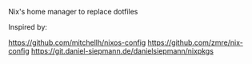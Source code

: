 Nix's home manager to replace dotfiles

Inspired by:

https://github.com/mitchellh/nixos-config
https://github.com/zmre/nix-config
https://git.daniel-siepmann.de/danielsiepmann/nixpkgs
